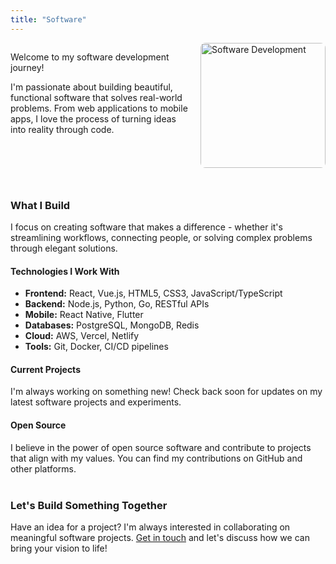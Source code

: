```yaml
---
title: "Software"
---
```


<div style="overflow: hidden; margin: 0; max-width: 100%;">
  <img src="/uploads/photo-1757747566427.jpg" alt="Software Development" style="float: right !important; width: 200px !important; height: 200px !important; object-fit: cover !important; border-radius: 8px !important; margin-left: 20px !important; margin-bottom: 10px !important; clear: right !important; display: inline-block !important; margin-top: 0 !important;">
  
  <p>Welcome to my software development journey!</p>
  
  <p>I'm passionate about building beautiful, functional software that solves real-world problems. From web applications to mobile apps, I love the process of turning ideas into reality through code.</p>
</div>

<div style="margin-top: 40px;">
<h3>What I Build</h3>

<p>I focus on creating software that makes a difference - whether it's streamlining workflows, connecting people, or solving complex problems through elegant solutions.</p>

<h4>Technologies I Work With</h4>
<ul>
  <li><strong>Frontend:</strong> React, Vue.js, HTML5, CSS3, JavaScript/TypeScript</li>
  <li><strong>Backend:</strong> Node.js, Python, Go, RESTful APIs</li>
  <li><strong>Mobile:</strong> React Native, Flutter</li>
  <li><strong>Databases:</strong> PostgreSQL, MongoDB, Redis</li>
  <li><strong>Cloud:</strong> AWS, Vercel, Netlify</li>
  <li><strong>Tools:</strong> Git, Docker, CI/CD pipelines</li>
</ul>

<h4>Current Projects</h4>
<p>I'm always working on something new! Check back soon for updates on my latest software projects and experiments.</p>

<h4>Open Source</h4>
<p>I believe in the power of open source software and contribute to projects that align with my values. You can find my contributions on GitHub and other platforms.</p>

</div>

<div style="margin-top: 40px;">
<h3>Let's Build Something Together</h3>
<p>Have an idea for a project? I'm always interested in collaborating on meaningful software projects. <a href="/contact/">Get in touch</a> and let's discuss how we can bring your vision to life!</p>
</div>
